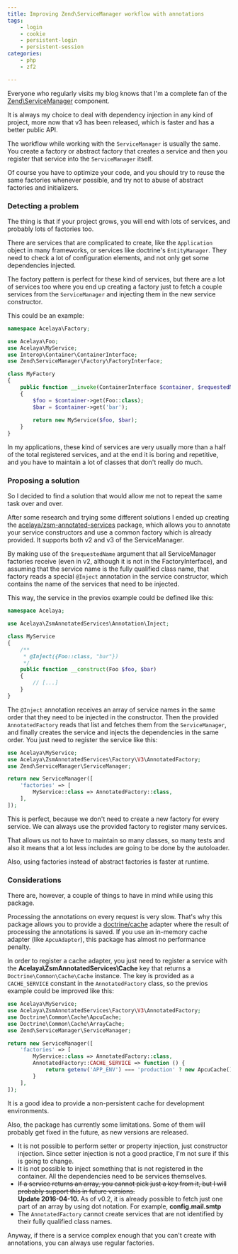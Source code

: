 ```yaml
---
title: Improving Zend\ServiceManager workflow with annotations
tags:
    - login
    - cookie
    - persistent-login
    - persistent-session
categories:
    - php
    - zf2

---
```


Everyone who regularly visits my blog knows that I'm a complete fan of the [Zend\ServiceManager](http://zendframework.github.io/zend-servicemanager/) component.

It is always my choice to deal with dependency injection in any kind of project, more now that v3 has been released, which is faster and has a better public API.

The workflow while working with the `ServiceManager` is usually the same. You create a factory or abstract factory that creates a service and then you register that service into the `ServiceManager` itself.

Of course you have to optimize your code, and you should try to reuse the same factories whenever possible, and try not to abuse of abstract factories and initializers.

### Detecting a problem

The thing is that if your project grows, you will end with lots of services, and probably lots of factories too.

There are services that are complicated to create, like the `Application` object in many frameworks, or services like doctrine's `EntityManager`. They need to check a lot of configuration elements, and not only get some dependencies injected.

The factory pattern is perfect for these kind of services, but there are a lot of services too where you end up creating a factory just to fetch a couple services from the `ServiceManager` and injecting them in the new service constructor.

This could be an example:

```php
namespace Acelaya\Factory;

use Acelaya\Foo;
use Acelaya\MyService;
use Interop\Container\ContainerInterface;
use Zend\ServiceManager\Factory\FactoryInterface;

class MyFactory
{
    public function __invoke(ContainerInterface $container, $requestedName, array $options = null)
    {
        $foo = $container->get(Foo::class);
        $bar = $container->get('bar');
        
        return new MyService($foo, $bar);
    }
}
```

In my applications, these kind of services are very usually more than a half of the total registered services, and at the end it is boring and repetitive, and you have to maintain a lot of classes that don't really do much.

### Proposing a solution

So I decided to find a solution that would allow me not to repeat the same task over and over.

After some research and trying some different solutions I ended up creating the [acelaya/zsm-annotated-services](https://github.com/acelaya/zsm-annotated-services) package, which allows you to annotate your service constructors and use a common factory which is already provided. It supports both v2 and v3 of the ServiceManager.

By making use of the `$requestedName` argument that all ServiceManager factories receive (even in v2, although it is not in the FactoryInterface), and assuming that the service name is the fully qualified class name, that factory reads a special `@Inject` annotation in the service constructor, which contains the name of the services that need to be injected.

This way, the service in the previos example could be defined like this:

```php
namespace Acelaya;

use Acelaya\ZsmAnnotatedServices\Annotation\Inject;

class MyService
{
    /**
     * @Inject({Foo::class, "bar"})
     */
    public function __construct(Foo $foo, $bar)
    {
        // [...]
    }
}
```

The `@Inject` annotation receives an array of service names in the same order that they need to be injected in the constructor. Then the provided `AnnotatedFactory` reads that list and fetches them from the `ServiceManager`, and finally creates the service and injects the dependencies in the same order. You just need to register the service like this:

```php
use Acelaya\MyService;
use Acelaya\ZsmAnnotatedServices\Factory\V3\AnnotatedFactory;
use Zend\ServiceManager\ServiceManager;

return new ServiceManager([
    'factories' => [
        MyService::class => AnnotatedFactory::class,
    ],
]);
```

This is perfect, because we don't need to create a new factory for every service. We can always use the provided factory to register many services.

That allows us not to have to maintain so many classes, so many tests and also it means that a lot less includes are going to be done by the autoloader.

Also, using factories instead of abstract factories is faster at runtime.

### Considerations

There are, however, a couple of things to have in mind while using this package.

Processing the annotations on every request is very slow. That's why this package allows you to provide a [doctrine/cache](https://github.com/doctrine/cache) adapter where the result of processing the annotations is saved. If you use an in-memory cache adapter (like `ApcuAdapter`), this package has almost no performance penalty.

In order to register a cache adapter, you just need to register a service with the **Acelaya\ZsmAnnotatedServices\Cache** key that returns a `Doctrine\Common\Cache\Cache` instance. The key is provided as a `CACHE_SERVICE` constant in the `AnnotatedFactory` class, so the previos example could be improved like this:

```php
use Acelaya\MyService;
use Acelaya\ZsmAnnotatedServices\Factory\V3\AnnotatedFactory;
use Doctrine\Common\Cache\ApcuCache;
use Doctrine\Common\Cache\ArrayCache;
use Zend\ServiceManager\ServiceManager;

return new ServiceManager([
    'factories' => [
        MyService::class => AnnotatedFactory::class,
        AnnotatedFactory::CACHE_SERVICE => function () {
            return getenv('APP_ENV') === 'production' ? new ApcuCache() : new ArrayCache();
        }
    ],
]);
```

It is a good idea to provide a non-persistent cache for development environments.

Also, the package has currently some limitations. Some of them will probably get fixed in the future, as new versions are released.
 
* It is not possible to perform setter or property injection, just constructor injection. Since setter injection is not a good practice, I'm not sure if this is going to change.
* It is not possible to inject something that is not registered in the container. All the dependencies need to be services themselves.
* <del>If a service returns an array, you cannot pick just a key from it, but I will probably support this in future versions.</del><br>**Update 2016-04-10.** As of v0.2, it is already possible to fetch just one part of an array by using dot notation. For example, **config.mail.smtp**
* The `AnnotatedFactory` cannot create services that are not identified by their fully qualified class names.

Anyway, if there is a service complex enough that you can't create with annotations, you can always use regular factories.
